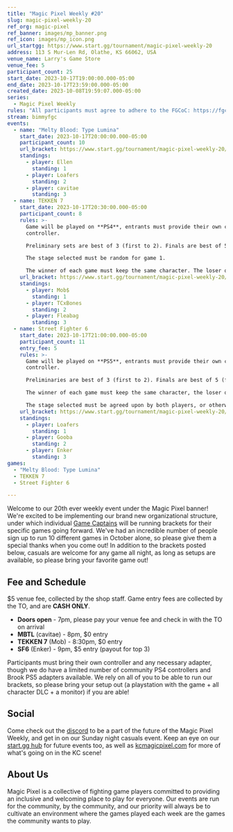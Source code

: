 ```yaml
---
title: "Magic Pixel Weekly #20"
slug: magic-pixel-weekly-20
ref_org: magic-pixel
ref_banner: images/mp_banner.png
ref_icon: images/mp_icon.png
url_startgg: https://www.start.gg/tournament/magic-pixel-weekly-20
address: 113 S Mur-Len Rd, Olathe, KS 66062, USA
venue_name: Larry's Game Store
venue_fee: 5
participant_count: 25
start_date: 2023-10-17T19:00:00.000-05:00
end_date: 2023-10-17T23:59:00.000-05:00
created_date: 2023-10-08T19:59:07.000-05:00
series:
  - Magic Pixel Weekly
rules: "All participants must agree to adhere to the FGCoC: https://fgcoc.com/"
stream: bimmyfgc
events:
  - name: "Melty Blood: Type Lumina"
    start_date: 2023-10-17T20:00:00.000-05:00
    participant_count: 10
    url_bracket: https://www.start.gg/tournament/magic-pixel-weekly-20/events/melty-blood-type-lumina/brackets/1485091/2242774
    standings:
      - player: Ellen
        standing: 1
      - player: Loafers
        standing: 2
      - player: cavitae
        standing: 3
  - name: TEKKEN 7
    start_date: 2023-10-17T20:30:00.000-05:00
    participant_count: 8
    rules: >-
      Game will be played on **PS4**, entrants must provide their own compatible
      controller.  

      Preliminary sets are best of 3 (first to 2). Finals are best of 5 (first to 3).  

      The stage selected must be random for game 1.  

      The winner of each game must keep the same character. The loser of that game may select a stage (with the same character), or switch character (with a random stage).
    url_bracket: https://www.start.gg/tournament/magic-pixel-weekly-20/events/tekken-7/brackets/1485085/2242768
    standings:
      - player: Mob$
        standing: 1
      - player: TCxBones
        standing: 2
      - player: Fleabag
        standing: 3
  - name: Street Fighter 6
    start_date: 2023-10-17T21:00:00.000-05:00
    participant_count: 11
    entry_fee: 5
    rules: >-
      Game will be played on **PS5**, entrants must provide their own compatible
      controller.  

      Preliminaries are best of 3 (first to 2). Finals are best of 5 (first to 3).  

      The winner of each game must keep the same character, the loser of that game may switch characters.  

      The stage selected must be agreed upon by both players, or otherwise selected at random.
    url_bracket: https://www.start.gg/tournament/magic-pixel-weekly-20/events/street-fighter-6/brackets/1485090/2242773
    standings:
      - player: Loafers
        standing: 1
      - player: Gooba
        standing: 2
      - player: Enker
        standing: 3
games:
  - "Melty Blood: Type Lumina"
  - TEKKEN 7
  - Street Fighter 6

---
```


Welcome to our 20th ever weekly event under the Magic Pixel banner! We're excited to be implementing our brand new organizational structure, under which individual [Game Captains](https://docs.google.com/document/d/1wtEAvkOOeXrrJ6O-5C3Sem3D4pmhqPIl5g4WeeYQPBU/edit) will be running brackets for their specific games going forward. We've had an incredible number of people sign up to run 10 different games in October alone, so please give them a special thanks when you come out! In addition to the brackets posted below, casuals are welcome for any game all night, as long as setups are available, so please bring your favorite game out!

## Fee and Schedule
$5 venue fee, collected by the shop staff. Game entry fees are collected by the TO, and are **CASH ONLY**.

- **Doors open** - 7pm, please pay your venue fee and check in with the TO on arrival
- **MBTL** (cavitae) - 8pm, $0 entry 
- **TEKKEN 7** (Mob) - 8:30pm, $0 entry
- **SF6** (Enker) - 9pm, $5 entry (payout for top 3)

Participants must bring their own controller and any necessary adapter, though we do have a limited number of community PS4 controllers and Brook PS5 adapters available. We rely on all of you to be able to run our brackets, so please bring your setup out (a playstation with the game + all character DLC + a monitor) if you are able!  

## Social
Come check out the [discord](https://discord.gg/jkmn6CVrrQ) to be a part of the future of the Magic Pixel Weekly, and get in on our Sunday night casuals event. Keep an eye on our [start.gg hub](https://www.start.gg/hub/magic-pixel) for future events too, as well as [kcmagicpixel.com](https://kcmagicpixel.com) for more of what's going on in the KC scene!

## About Us

Magic Pixel is a collective of fighting game players committed to providing an inclusive and welcoming place to play for everyone. Our events are run for the community, by the community, and our priority will always be to cultivate an environment where the games played each week are the games the community wants to play.
  